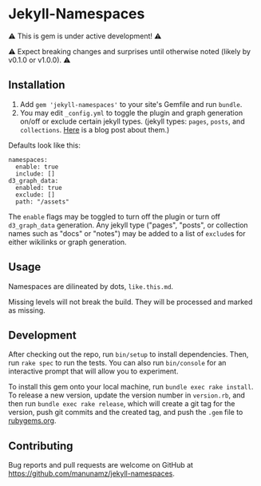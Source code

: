 # Jekyll-Namespaces

⚠️ This is gem is under active development! ⚠️ 

⚠️ Expect breaking changes and surprises until otherwise noted (likely by v0.1.0 or v1.0.0). ⚠️

## Installation

1. Add `gem 'jekyll-namespaces'` to your site's Gemfile and run `bundle`.
2. You may edit `_config.yml` to toggle the plugin and graph generation on/off or exclude certain jekyll types. (jekyll types: `pages`, `posts`, and `collections`. [Here](https://ben.balter.com/2015/02/20/jekyll-collections/) is a blog post about them.)

Defaults look like this:

```
namespaces:
  enable: true
  include: []
d3_graph_data:
  enabled: true
  exclude: []
  path: "/assets"
```

The `enable` flags may be toggled to turn off the plugin or turn off `d3_graph_data` generation. Any jekyll type ("pages", "posts", or collection names such as "docs" or "notes") may be added to a list of `exclude`s for either wikilinks or graph generation.

## Usage

Namespaces are dilineated by dots, `like.this.md`.

Missing levels will not break the build. They will be processed and marked as missing.

## Development

After checking out the repo, run `bin/setup` to install dependencies. Then, run `rake spec` to run the tests. You can also run `bin/console` for an interactive prompt that will allow you to experiment.

To install this gem onto your local machine, run `bundle exec rake install`. To release a new version, update the version number in `version.rb`, and then run `bundle exec rake release`, which will create a git tag for the version, push git commits and the created tag, and push the `.gem` file to [rubygems.org](https://rubygems.org).

## Contributing

Bug reports and pull requests are welcome on GitHub at https://github.com/manunamz/jekyll-namespaces.

